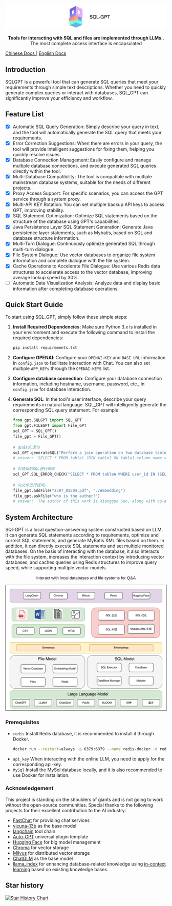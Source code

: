 [//]: # (# SQL_GPT: Tools for interacting with SQL and files are implemented through LLMs.)

<p align="center">
<a href="https://github.com/CL-lau/SQL-GPT">
<img src="./assets/main.png" alt="Chroma logo">

[//]: # (<center><span style="font-family: Arial; font-size: 30px;">SQL-GPT</span></center>)
</a>
</p>

<p align="center">
    <b>Tools for interacting with SQL and files are implemented through LLMs.</b>. <br />
    The most complete access interface is encapsulated
</p>

<p align="center">

[//]: # (  <a href="https://discord.gg/MMeYNTmh3x" target="_blank">)
[//]: # (      <img src="https://img.shields.io/discord/1073293645303795742" alt="Discord">)
[//]: # (  </a> |)
[//]: # (  <a href="https://github.com/chroma-core/chroma/blob/master/LICENSE" target="_blank">)
[//]: # (      <img src="https://img.shields.io/static/v1?label=license&message=Apache 2.0&color=white" alt="License">)
[//]: # (  </a> |)
  <a href="https://github.com/CL-lau/SQL-GPT/blob/main/README-zh.md" target="_blank">
      Chinese Docs
  </a> |
  <a href="https://github.com/CL-lau/SQL-GPT/blob/main/README.md" target="_blank">
      English Docs
  </a>
</p>

## Introduction

SQLGPT is a powerful tool that can generate SQL queries that meet your requirements through simple text descriptions. Whether you need to quickly generate complex queries or interact with databases, SQL_GPT can significantly improve your efficiency and workflow.

## Feature List

-[x] Automatic SQL Query Generation: Simply describe your query in text, and the tool will automatically generate the SQL query that meets your requirements.
-[x] Error Correction Suggestions: When there are errors in your query, the tool will provide intelligent suggestions for fixing them, helping you quickly resolve issues.
-[x] Database Connection Management: Easily configure and manage multiple database connections, and execute generated SQL queries directly within the tool.
-[x] Multi-Database Compatibility: The tool is compatible with multiple mainstream database systems, suitable for the needs of different projects.
-[x] Proxy Access Support: For specific scenarios, you can access the GPT service through a system proxy.
-[x] Multi-API KEY Rotation: You can set multiple backup API keys to access GPT, improving stability.
-[x] SQL Statement Optimization: Optimize SQL statements based on the structure of the database using GPT's capabilities.
-[x] Java Persistence Layer SQL Statement Generation: Generate Java persistence layer statements, such as Mybatis, based on SQL and database structure information.
-[x] Multi-Turn Dialogue: Continuously optimize generated SQL through multi-turn dialogue.
-[x] File System Dialogue: Use vector databases to organize file system information and complete dialogue with the file system.
-[x] Cache Operations to Accelerate File Dialogue: Use various Redis data structures to accelerate access to the vector database, improving average lookup speed by 30%.
-[ ] Automatic Data Visualization Analysis: Analyze data and display basic information after completing database operations.

## Quick Start Guide

To start using SQL_GPT, simply follow these simple steps:

1. **Install Required Dependencies:** Make sure Python 3.x is installed in your environment and execute the following command to install the required dependencies:

    ```bash
    pip install requirements.txt
    ```

2. **Configure OPENAI**: Configure your ```OPENAI-KEY``` and ```BASE_URL``` information in ```config.json``` to facilitate interaction with Chat. You can also set multiple ```APP_KEYs``` through the ```OPENAI-KEYS``` list.

3. **Configure database connection**: Configure your database connection information, including hostname, username, password, etc., in ```config.json``` for database interaction.

4. **Generate SQL**: In the tool's user interface, describe your query requirements in natural language. SQL_GPT will intelligently generate the corresponding SQL query statement. For example:
   
   ```python
   from gpt.SQLGPT import SQL_GPT
   from gpt.FILEGPT import File_GPT
   sql_GPT = SQL_GPT()
   file_gpt = File_GPT()
   
   # 生成sql语句
   sql_GPT.generateSQL("Perform a join operation on two database tables.")
   # answer: 'SELECT * FROM table1 JOIN table2 ON table1.column_name = table2.column_name;'
   
   # 对错误的SQL进行修改
   sql_GPT.SQL_ERROR_CHECK("SELECT * FROM tableA WHERE user_id IN (SELECT user_id FROM tableB LIMIT 1000);", "SQL执行失败: (1235, This version of MySQL doesn't yet support 'LIMIT & IN/ALL/ANY/SOME subquery'")
   
   # 向文件进行提问。
   file_gpt.addFile("2307_01504.pdf", "./embedding")
   file_gpt.askFile("who is the auther?")
   # answer: 'The author of this work is Xiangguo Sun, along with co-authors Hong Cheng, Jia Li, Bo Liu, and Jihong Guan.'

   ```

## System Architecture

SQl-GPT is a local question-answering system constructed based on LLM. It can generate SQL statements according to requirements, optimize and correct SQL statements, and generate MyBatis XML files based on them. In addition, it can directly execute SQL statements and set multiple monitored databases.
On the basis of interacting with the database, it also interacts with the file system, increases the interaction context by introducing vector databases, and caches queries using Redis structures to improve query speed, while supporting multiple vector models.

<center><span style="font-family: Arial; font-size: 13px;">Interact with local databases and file systems for Q&A</span></center>

![系统架构](./assets/frame.png)
### Prerequisites
- ```redis``` Install Redis database, it is recommended to install it through Docker.
   ```bash
   docker run --restart=always -p 6379:6379 --name redis-docker -d redis:7.0.12  --requirepass admin
   ```
- ```api_key``` When interacting with the online LLM, you need to apply for the corresponding api-key.
- ```MySql``` Install the MySql database locally, and it is also recommended to use Docker for installation.

### Acknowledgement

This project is standing on the shoulders of giants and is not going to work without the open-source communities. Special thanks to the following projects for their excellent contribution to the AI industry:
- [FastChat](https://github.com/lm-sys/FastChat) for providing chat services
- [vicuna-13b](https://lmsys.org/blog/2023-03-30-vicuna/) as the base model
- [langchain](https://langchain.readthedocs.io/) tool chain
- [Auto-GPT](https://github.com/Significant-Gravitas/Auto-GPT) universal plugin template
- [Hugging Face](https://huggingface.co/) for big model management
- [Chroma](https://github.com/chroma-core/chroma) for vector storage
- [Milvus](https://milvus.io/) for distributed vector storage
- [ChatGLM](https://github.com/THUDM/ChatGLM-6B) as the base model
- [llama_index](https://github.com/jerryjliu/llama_index) for enhancing database-related knowledge using [in-context learning](https://arxiv.org/abs/2301.00234) based on existing knowledge bases.


## Star history

[![Star History Chart](https://api.star-history.com/svg?repos=CL-lau/SQL-GPT&type=Date)](https://star-history.com/#CL-lau/SQL-GPT&Date)